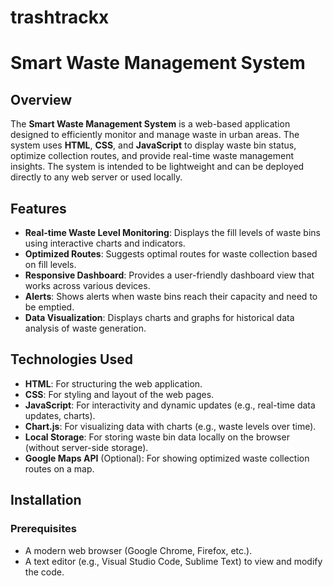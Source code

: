 # trashtrackx
# Smart Waste Management System

## Overview
The **Smart Waste Management System** is a web-based application designed to efficiently monitor and manage waste in urban areas. The system uses **HTML**, **CSS**, and **JavaScript** to display waste bin status, optimize collection routes, and provide real-time waste management insights. The system is intended to be lightweight and can be deployed directly to any web server or used locally.

## Features
- **Real-time Waste Level Monitoring**: Displays the fill levels of waste bins using interactive charts and indicators.
- **Optimized Routes**: Suggests optimal routes for waste collection based on fill levels.
- **Responsive Dashboard**: Provides a user-friendly dashboard view that works across various devices.
- **Alerts**: Shows alerts when waste bins reach their capacity and need to be emptied.
- **Data Visualization**: Displays charts and graphs for historical data analysis of waste generation.

## Technologies Used
- **HTML**: For structuring the web application.
- **CSS**: For styling and layout of the web pages.
- **JavaScript**: For interactivity and dynamic updates (e.g., real-time data updates, charts).
- **Chart.js**: For visualizing data with charts (e.g., waste levels over time).
- **Local Storage**: For storing waste bin data locally on the browser (without server-side storage).
- **Google Maps API** (Optional): For showing optimized waste collection routes on a map.

## Installation

### Prerequisites
- A modern web browser (Google Chrome, Firefox, etc.).
- A text editor (e.g., Visual Studio Code, Sublime Text) to view and modify the code.
